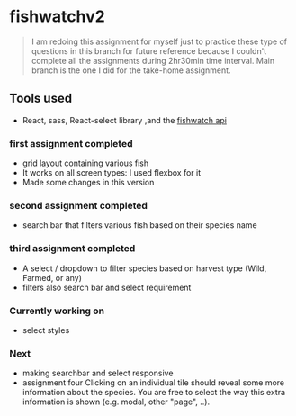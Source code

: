 # fishwatchv2

> I am redoing this assignment for myself just to practice these type of questions in this branch for future reference because I couldn't complete all the assignments during 2hr30min time interval. Main branch is the one I did for the take-home assignment.

## Tools used

- React, sass, React-select library ,and the [fishwatch api](https://www.fishwatch.gov/developers)

### first assignment completed

- grid layout containing various fish
- It works on all screen types: I used flexbox for it
- Made some changes in this version

### second assignment completed

- search bar that filters various fish based on their species name

### third assignment completed

- A select / dropdown to filter species based on harvest type (Wild, Farmed, or any)
- filters also search bar and select requirement

### Currently working on 
- select styles 

### Next
- making searchbar and select responsive
- assignment four
  Clicking on an individual tile should reveal some more information about the species. You are free to select the way this extra information is shown (e.g. modal, other "page", ..).

